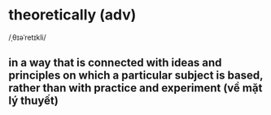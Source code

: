 # theoretically (adv)

/ˌθɪəˈretɪkli/

## in a way that is connected with ideas and principles on which a particular subject is based, rather than with practice and experiment (về mặt lý thuyết)